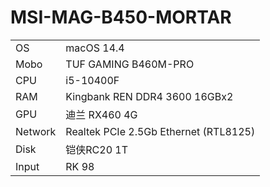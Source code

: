 # MSI-MAG-B450-MORTAR

|            |                                       |
| --------   |---------------------------------------|
| OS         | macOS 14.4                            |
| Mobo       | TUF GAMING B460M-PRO                  |
| CPU        | i5-10400F                              |
| RAM        | Kingbank REN DDR4 3600  16GBx2        |
| GPU        | 迪兰 RX460 4G                          |
| Network    | Realtek PCIe 2.5Gb Ethernet (RTL8125) |
| Disk       | 铠侠RC20 1T                           |
| Input      | RK 98                                 |

